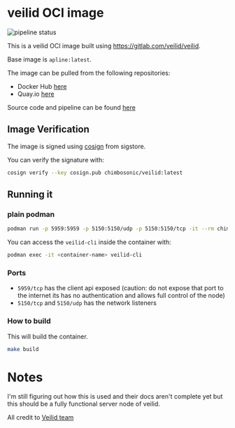 # veilid OCI image

![pipeline status](https://github.com/chimbosonic/veilid-container/actions/workflows/main.yml/badge.svg?branch=main)

This is a veilid OCI image built using https://gitlab.com/veilid/veilid.

Base image is `apline:latest`.

The image can be pulled from the following repositories:
- Docker Hub [here](https://hub.docker.com/repository/docker/chimbosonic/veilid)
- Quay.io [here](https://quay.io/repository/chimbosonic/veilid)

Source code and pipeline can be found [here](https://github.com/chimbosonic/veilid-container)

## Image Verification

The image is signed using [cosign](https://github.com/sigstore/cosign) from sigstore.

You can verify the signature with:

```bash
cosign verify --key cosign.pub chimbosonic/veilid:latest
```

## Running it

### plain podman

```bash
podman run -p 5959:5959 -p 5150:5150/udp -p 5150:5150/tcp -it --rm chimbosonic/veilid:latest
```

You can access the `veilid-cli` inside the container with:
```bash
podman exec -it <container-name> veilid-cli
```

### Ports

- `5959/tcp` has the client api exposed (caution: do not expose that port to the internet its has no authentication and allows full control of the node) 
- `5150/tcp` and `5150/udp` has the network listeners


### How to build

This will build the container.

```bash
make build
```

# Notes
I'm still figuring out how this is used and their docs aren't complete yet but this should be a fully functional server node of veilid.

All credit to [Veilid team](https://veilid.com/about-us/) 